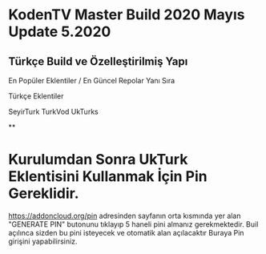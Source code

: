 # KodenTV Master Build 2020 Mayıs Update 5.2020
Türkçe Build ve Özelleştirilmiş Yapı
---

En Popüler Eklentiler / En Güncel Repolar Yanı Sıra

Türkçe Eklentiler

SeyirTurk
TurkVod
UkTurks

** 

# Kurulumdan Sonra UkTurk Eklentisini Kullanmak İçin Pin Gereklidir. 
https://addoncloud.org/pin adresinden sayfanın orta kısmında yer alan "GENERATE PIN" butonunu tıklayıp 5 haneli pini almanız gerekmektedir. Buil açılınca sizden bu pini isteyecek ve otomatik alan açılacaktır Buraya Pin girişini yapabilirsiniz.
